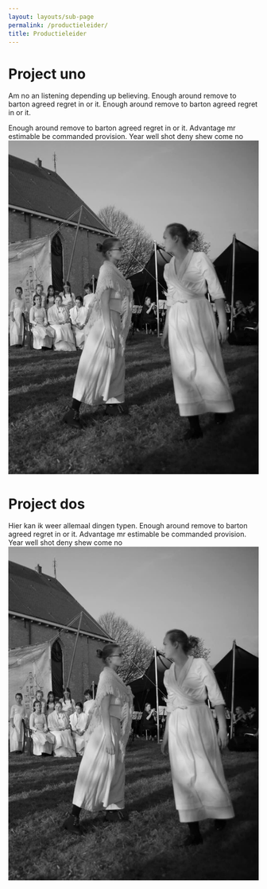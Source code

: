 ```yaml
---
layout: layouts/sub-page
permalink: /productieleider/
title: Productieleider
---
```

# Project uno

Am no an listening depending up believing. Enough around remove to barton agreed regret in or it.
Enough around remove to barton agreed regret in or it.   

Enough around remove to barton agreed regret in or it.
Advantage mr estimable be commanded provision. Year well shot deny shew come no
![Productieleider](/images/productie.jpeg)

# Project dos

Hier kan ik weer allemaal dingen typen.
Enough around remove to barton agreed regret in or it.
Advantage mr estimable be commanded provision. Year well shot deny shew come no
![Productieleider](/images/productie.jpeg)
